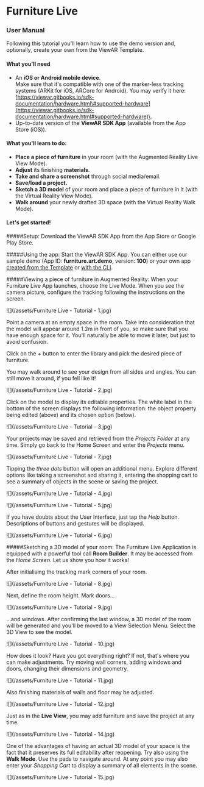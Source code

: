 # Furniture Live

### User Manual

Following this tutorial you'll learn how to use the demo version and, optionally, create your own from the ViewAR Template.

#### What you'll need

* An **iOS or Android mobile device**.
<br>Make sure that it's compatible with one of the marker-less tracking systems (ARKit for iOS, ARCore for Android). You may verify it here: [https://viewar.gitbooks.io/sdk-documentation/hardware.html\#supported-hardware](https://viewar.gitbooks.io/sdk-documentation/hardware.html#supported-hardware)\.
* Up-to-date version of the **ViewAR SDK App** (available from the App Store (iOS)).

#### What you'll learn to do:

* **Place a piece of furniture** in your room (with the Augmented Reality Live View Mode).
* **Adjust** its finishing **materials**.
* **Take and share a screenshot** through social media/email.
* **Save/load a project.**
* **Sketch a 3D model** of your room and place a piece of furniture in it (with the Virtual Reality View Mode).
* **Walk around** your newly drafted 3D space (with the Virtual Reality Walk Mode).

#### Let's get started!

#####Setup:
Download the ViewAR SDK App from the App Store or Google Play Store.

#####Using the app:
Start the ViewAR SDK App. You can either use our sample demo (App ID: **furniture.art.demo**, version: **100**) or your own app [created from the Template](tutorials/furniture-live/furniture-live/create-your-app-with-the-app-builder.md) or [with the CLI](tutorials/furniture-live/furniture-live/furniture-live-cli.md).

#####Viewing a piece of furniture in Augmented Reality:
When your Furniture Live App launches, choose the Live Mode. When you see the camera picture, configure the tracking following the instructions on the screen.

![](/assets/Furniture Live - Tutorial - 1.jpg)

Point a camera at an empty space in the room. Take into consideration that the model will appear around 1.2m in front of you, so make sure that you have enough space for it. You'll naturally be able to move it later, but just to avoid confusion.

Click on the _+_ button to enter the library and pick the desired piece of furniture.

You may walk around to see your design from all sides and angles. You can still move it around, if you fell like it!

![](/assets/Furniture Live - Tutorial - 2.jpg)

Click on the model to display its editable properties. The white label in the bottom of the screen displays the following information: the object property being edited (above) and its chosen option (below).

![](/assets/Furniture Live - Tutorial - 3.jpg)

Your projects may be saved and retrieved from the _Projects Folder_ at any time. Simply go back to the Home Screen and enter the _Projects_ menu.

![](/assets/Furniture Live - Tutorial - 7.jpg)

Tipping the _three dots_ button will open an additional menu. Explore different options like taking a screenshot and sharing it, entering the shopping cart to see a summary of objects in the scene or saving the project.

![](/assets/Furniture Live - Tutorial - 4.jpg)

![](/assets/Furniture Live - Tutorial - 5.jpg)

If you have doubts about the User Interface, just tap the _Help_ button. Descriptions of buttons and gestures will be displayed.

![](/assets/Furniture Live - Tutorial - 6.jpg)

#####Sketching a 3D model of your room:
The Furniture Live Application is equipped with a powerful tool call **Room Builder**. It may be accessed from the _Home Screen_. Let us show you how it works!

After initialising the tracking mark corners of your room.

![](/assets/Furniture Live - Tutorial - 8.jpg)

Next, define the room height. Mark doors...

![](/assets/Furniture Live - Tutorial - 9.jpg)

...and windows. After confirming the last window, a 3D model of the room will be generated and you'll be moved to a View Selection Menu. Select the 3D View to see the model.

![](/assets/Furniture Live - Tutorial - 10.jpg)

How does it look? Have you got everything right? If not, that's where you can make adjustments. Try moving wall corners, adding windows and doors, changing their dimensions and geometry.

![](/assets/Furniture Live - Tutorial - 11.jpg)

Also finishing materials of walls and floor may be adjusted.

![](/assets/Furniture Live - Tutorial - 12.jpg)

Just as in the **Live View**, you may add furniture and save the project at any time.

![](/assets/Furniture Live - Tutorial - 14.jpg)

One of the advantages of having an actual 3D model of your space is the fact that it preserves its full editability after reopening. Try also using the **Walk Mode**. Use the pads to navigate around. At any point you may also enter your _Shopping Cart_ to display a summary of all elements in the scene.

![](/assets/Furniture Live - Tutorial - 15.jpg)